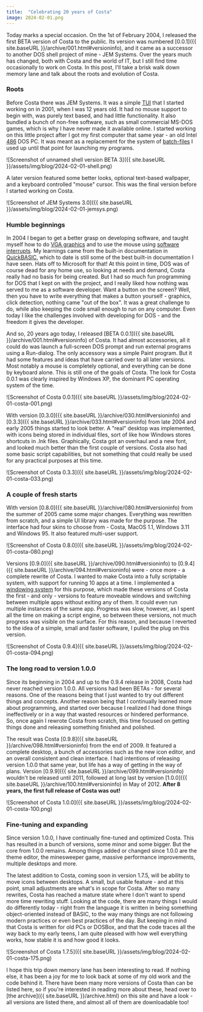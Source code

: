 ```yaml
---
title:  "Celebrating 20 years of Costa"
image: 2024-02-01.png
---
```

Today marks a special occasion. On the 1st of February 2004, I released the first BETA version of Costa to the public. Its version was numbered [0.0.1]({{ site.baseURL }}/archive/001.html#versioninfo), and it came as a successor to another DOS shell project of mine - JEM Systems. Over the years much has changed, both with Costa and the world of IT, but I still find time occasionally to work on Costa. In this post, I'll take a brisk walk down memory lane and talk about the roots and evolution of Costa.
<!--more-->

### Roots

Before Costa there was JEM Systems. It was a simple [TUI](https://en.wikipedia.org/wiki/Text-based_user_interface) that I started working on in 2001, when I was 12 years old. It had no mouse support to begin with, was purely text based, and had little functionality. It also bundled a bunch of non-free software, such as small commercial MS-DOS games, which is why I have never made it available online. I started working on this little project after I got my first computer that same year - an old Intel [486](https://en.wikipedia.org/wiki/I486) DOS PC. It was meant as a replacement for the system of [batch-files](https://en.wikipedia.org/wiki/Batch_file) I used up until that point for launching my programs.

![Screenshot of unnamed shell version BETA 3]({{ site.baseURL }}/assets/img/blog/2024-02-01-shell.png)

A later version featured some better looks, optional text-based wallpaper, and a keyboard controlled "mouse" cursor. This was the final version before I started working on Costa.

![Screenshot of JEM Systems 3.0]({{ site.baseURL }}/assets/img/blog/2024-02-01-jemsys.png)

### Humble beginnings

In 2004 I began to get a better grasp on developing software, and taught myself how to do [VGA graphics](https://en.wikipedia.org/wiki/Video_Graphics_Array) and to use the mouse using [software interrupts](https://en.wikipedia.org/wiki/Interrupt#Software_interrupts). My learnings came from the built-in documentation in [QuickBASIC](https://en.wikipedia.org/wiki/QuickBASIC), which to date is still some of the best built-in documentation I have seen. Hats off to Microsoft for that! At this point in time, DOS was of course dead for any home use, so looking at needs and demand, Costa really had no basis for being created. But I had so much fun programming for DOS that I kept on with the project, and I really liked how nothing was served to me as a software developer. Want a button on the screen? Well, then you have to write everything that makes a button yourself - graphics, click detection, nothing came "out of the box". It was a great challenge to do, while also keeping the code small enough to run on any computer. Even today I like the challenges involved with developing for DOS - and the freedom it gives the developer.

And so, 20 years ago today, I released [BETA 0.0.1]({{ site.baseURL }}/archive/001.html#versioninfo) of Costa. It had almost accessories, all it could do was launch a full-screen DOS prompt and run external programs using a Run-dialog. The only accessory was a simple Paint program. But it had some features and ideas that have carried over to all later versions. Most notably a mouse is completely optional, and everything can be done by keyboard alone. This is still one of the goals of Costa. The look for Costa 0.0.1 was clearly inspired by Windows XP, the dominant PC operating system of the time.

![Screenshot of Costa 0.0.1]({{ site.baseURL }}/assets/img/blog/2024-02-01-costa-001.png)

With version [0.3.0]({{ site.baseURL }}/archive/030.html#versioninfo) and [0.3.3]({{ site.baseURL }}/archive/033.html#versioninfo) from late 2004 and early 2005 things started to look better. A "real" desktop was implemented, with icons being stored in individual files, sort of like how Windows stores shortcuts in .lnk files. Graphically, Costa got an overhaul and a new font, and looked much better than the first couple of versions. Costa also had some basic script capabilities, but not something that could really be used for any practical purposes at this time.

![Screenshot of Costa 0.3.3]({{ site.baseURL }}/assets/img/blog/2024-02-01-costa-033.png)

### A couple of fresh starts

With version [0.8.0]({{ site.baseURL }}/archive/080.html#versioninfo) from the summer of 2005 came some major changes. Everything was rewritten from scratch, and a simple UI library was made for the purpose. The interface had four skins to choose from - Costa, MacOS 1.1, Windows 3.11 and Windows 95. It also featured multi-user support.

![Screenshot of Costa 0.8.0]({{ site.baseURL }}/assets/img/blog/2024-02-01-costa-080.png)

Versions [0.9.0]({{ site.baseURL }}/archive/090.html#versioninfo) to [0.9.4]({{ site.baseURL }}/archive/094.html#versioninfo) were - once more - a complete rewrite of Costa. I wanted to make Costa into a fully scriptable system, with support for running 10 apps at a time. I implemented a [windowing system](https://en.wikipedia.org/wiki/Windowing_system) for this purpose, which made these versions of Costa the first - and only - versions to feature moveable windows and switching between multiple apps without exiting any of them. It could even run multiple instances of the same app. Progress was slow, however, as I spent all the time on making a script engine, so between these versions, not much progress was visible on the surface. For this reason, and because I reverted to the idea of a simple, small and faster software, I pulled the plug on this version.

![Screenshot of Costa 0.9.4]({{ site.baseURL }}/assets/img/blog/2024-02-01-costa-094.png)

### The long road to version 1.0.0

Since its beginning in 2004 and up to the 0.9.4 release in 2008, Costa had never reached version 1.0.0. All versions had been BETAs - for several reasons. One of the reasons being that I just wanted to try out different things and concepts. Another reason being that I continually learned more about programming, and started over because I realized I had done things ineffectively or in a way that wasted resources or hindered performance. So, once again I rewrote Costa from scratch, this time focused on getting things done and releasing something finished and polished.

The result was Costa [0.9.8]({{ site.baseURL }}/archive/098.html#versioninfo) from the end of 2009. It featured a complete desktop, a bunch of accessories such as the new icon editor, and an overall consistent and clean interface. I had intentions of releasing version 1.0.0 that same year, but life has a way of getting in the way of plans. Version [0.9.9]({{ site.baseURL }}/archive/099.html#versioninfo) wouldn't be released until 2011, followed at long last by version [1.0.0]({{ site.baseURL }}/archive/100.html#versioninfo) in May of 2012. **After 8 years, the first full release of Costa was out!**

![Screenshot of Costa 1.0.0]({{ site.baseURL }}/assets/img/blog/2024-02-01-costa-100.png)

### Fine-tuning and expanding

Since version 1.0.0, I have continually fine-tuned and optimized Costa. This has resulted in a bunch of versions, some minor and some bigger. But the core from 1.0.0 remains. Among things added or changed since 1.0.0 are the theme editor, the minesweeper game, massive performance improvements, multiple desktops and more.

The latest addition to Costa, coming soon in version 1.7.5, will be ability to move icons between desktops. A small, but usable feature - and at this point, small adjustments are what's in scope for Costa. After so many rewrites, Costa has reached a mature state where I don't want to spend more time rewriting stuff. Looking at the code, there are many things I would do differently today - right from the language it is written in being something object-oriented instead of BASIC, to the way many things are not following modern practices or even best practices of the day. But keeping in mind that Costa is written for old PCs or DOSBox, and that the code traces all the way back to my early teens, I am quite pleased with how well everything works, how stable it is and how good it looks.

![Screenshot of Costa 1.7.5]({{ site.baseURL }}/assets/img/blog/2024-02-01-costa-175.png)

I hope this trip down memory lane has been interesting to read. If nothing else, it has been a joy for me to look back at some of my old work and the code behind it. There have been many more versions of Costa than can be listed here, so if you're interested in reading more about these, head over to [the archive]({{ site.baseURL }}/archive.html) on this site and have a look - all versions are listed there, and almost all of them are downloadable too!
